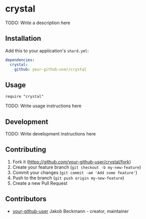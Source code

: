 # crystal

TODO: Write a description here

## Installation

Add this to your application's `shard.yml`:

```yaml
dependencies:
  crystal:
    github: your-github-user/crystal
```

## Usage

```crystal
require "crystal"
```

TODO: Write usage instructions here

## Development

TODO: Write development instructions here

## Contributing

1. Fork it (<https://github.com/your-github-user/crystal/fork>)
2. Create your feature branch (`git checkout -b my-new-feature`)
3. Commit your changes (`git commit -am 'Add some feature'`)
4. Push to the branch (`git push origin my-new-feature`)
5. Create a new Pull Request

## Contributors

- [your-github-user](https://github.com/your-github-user) Jakob Beckmann - creator, maintainer

